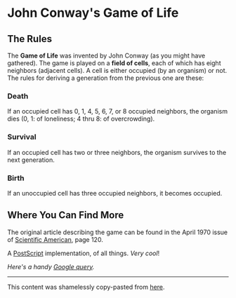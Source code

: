 John Conway's Game of Life
==========================

The Rules
---------

The **Game of Life** was invented by John Conway (as you might have gathered). The game is played on a **field of cells**, each of which has eight neighbors (adjacent cells). A cell is either occupied (by an organism) or not. The rules for deriving a generation from the previous one are these:

### Death
If an occupied cell has 0, 1, 4, 5, 6, 7, or 8 occupied neighbors, the organism dies (0, 1: of loneliness; 4 thru 8: of overcrowding).

### Survival
If an occupied cell has two or three neighbors, the organism survives to the next generation.

### Birth
If an unoccupied cell has three occupied neighbors, it becomes occupied.

Where You Can Find More
-----------------------

The original article describing the game can be found in the April 1970 issue of [Scientific American](http://www.sciam.com/), page 120.

A [PostScript](http://www.tjhsst.edu/~edanaher/pslife/) implementation, of all things. *Very cool*!

*Here's a handy [Google query](http://www.google.com/search?q=%22john+conway%22+%22game+of+life%22+%22scientific+american%22&ie=UTF-8&oe=UTF-8).*

*****

This content was shamelessly copy-pasted from [here](http://www.tech.org/~stuart/life/rules.html).